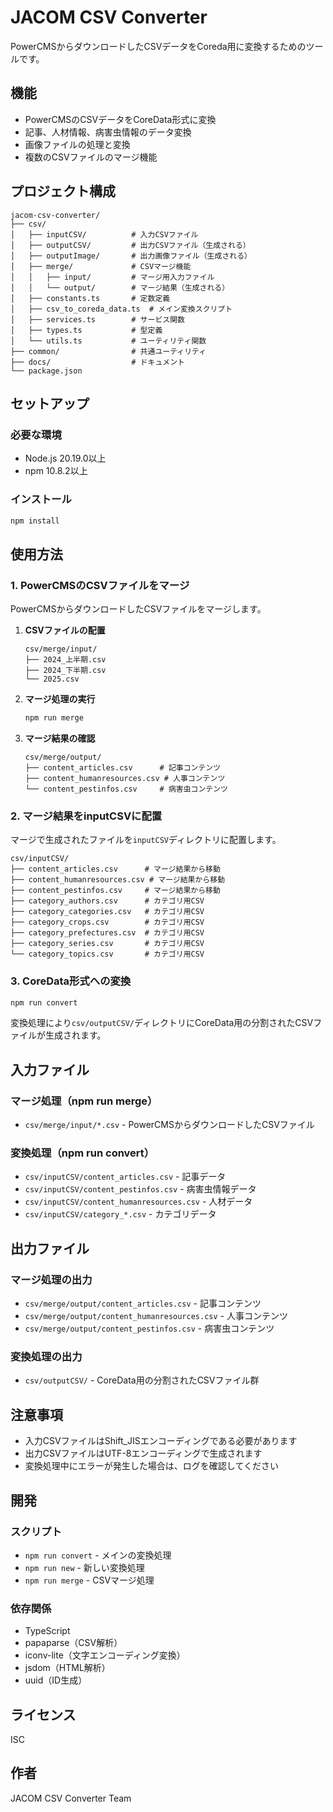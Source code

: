 # JACOM CSV Converter

PowerCMSからダウンロードしたCSVデータをCoreda用に変換するためのツールです。


## 機能

- PowerCMSのCSVデータをCoreData形式に変換
- 記事、人材情報、病害虫情報のデータ変換
- 画像ファイルの処理と変換
- 複数のCSVファイルのマージ機能

## プロジェクト構成

```
jacom-csv-converter/
├── csv/
│   ├── inputCSV/          # 入力CSVファイル
│   ├── outputCSV/         # 出力CSVファイル（生成される）
│   ├── outputImage/       # 出力画像ファイル（生成される）
│   ├── merge/             # CSVマージ機能
│   │   ├── input/         # マージ用入力ファイル
│   │   └── output/        # マージ結果（生成される）
│   ├── constants.ts       # 定数定義
│   ├── csv_to_coreda_data.ts  # メイン変換スクリプト
│   ├── services.ts        # サービス関数
│   ├── types.ts           # 型定義
│   └── utils.ts           # ユーティリティ関数
├── common/                # 共通ユーティリティ
├── docs/                  # ドキュメント
└── package.json
```

## セットアップ

### 必要な環境

- Node.js 20.19.0以上
- npm 10.8.2以上

### インストール

```bash
npm install
```

## 使用方法

### 1. PowerCMSのCSVファイルをマージ

PowerCMSからダウンロードしたCSVファイルをマージします。

1. **CSVファイルの配置**
   ```
   csv/merge/input/
   ├── 2024_上半期.csv
   ├── 2024_下半期.csv
   └── 2025.csv
   ```

2. **マージ処理の実行**
   ```bash
   npm run merge
   ```

3. **マージ結果の確認**
   ```
   csv/merge/output/
   ├── content_articles.csv      # 記事コンテンツ
   ├── content_humanresources.csv # 人事コンテンツ
   └── content_pestinfos.csv     # 病害虫コンテンツ
   ```

### 2. マージ結果をinputCSVに配置

マージで生成されたファイルを`inputCSV`ディレクトリに配置します。

```
csv/inputCSV/
├── content_articles.csv      # マージ結果から移動
├── content_humanresources.csv # マージ結果から移動
├── content_pestinfos.csv     # マージ結果から移動
├── category_authors.csv      # カテゴリ用CSV
├── category_categories.csv   # カテゴリ用CSV
├── category_crops.csv        # カテゴリ用CSV
├── category_prefectures.csv  # カテゴリ用CSV
├── category_series.csv       # カテゴリ用CSV
└── category_topics.csv       # カテゴリ用CSV
```

### 3. CoreData形式への変換

```bash
npm run convert
```

変換処理により`csv/outputCSV/`ディレクトリにCoreData用の分割されたCSVファイルが生成されます。

## 入力ファイル

### マージ処理（npm run merge）

- `csv/merge/input/*.csv` - PowerCMSからダウンロードしたCSVファイル

### 変換処理（npm run convert）

- `csv/inputCSV/content_articles.csv` - 記事データ
- `csv/inputCSV/content_pestinfos.csv` - 病害虫情報データ
- `csv/inputCSV/content_humanresources.csv` - 人材データ
- `csv/inputCSV/category_*.csv` - カテゴリデータ

## 出力ファイル

### マージ処理の出力

- `csv/merge/output/content_articles.csv` - 記事コンテンツ
- `csv/merge/output/content_humanresources.csv` - 人事コンテンツ
- `csv/merge/output/content_pestinfos.csv` - 病害虫コンテンツ

### 変換処理の出力

- `csv/outputCSV/` - CoreData用の分割されたCSVファイル群

## 注意事項

- 入力CSVファイルはShift_JISエンコーディングである必要があります
- 出力CSVファイルはUTF-8エンコーディングで生成されます
- 変換処理中にエラーが発生した場合は、ログを確認してください

## 開発

### スクリプト

- `npm run convert` - メインの変換処理
- `npm run new` - 新しい変換処理
- `npm run merge` - CSVマージ処理

### 依存関係

- TypeScript
- papaparse（CSV解析）
- iconv-lite（文字エンコーディング変換）
- jsdom（HTML解析）
- uuid（ID生成）

## ライセンス

ISC

## 作者

JACOM CSV Converter Team
